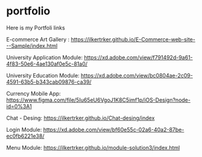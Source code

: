 # portfolio
Here is my Portfoli links

E-commerce Art Gallery : https://ilkertrker.github.io/E-Commerce-web-site---Sample/index.html

University Application Module: https://xd.adobe.com/view/f791492d-9a61-4f83-50e6-4ae130af0e5c-81a0/

University Education Module: https://xd.adobe.com/view/bc0804ae-2c09-4591-63b5-b343cab09876-ca39/

Currency Mobile App: https://www.figma.com/file/5Iu65eU6VgoJ1K8C5imf1p/iOS-Design?node-id=0%3A1

Chat - Desing: https://ilkertrker.github.io/Chat-desing/index

Login Module: https://xd.adobe.com/view/bf60e55c-02a6-40a2-87be-ec0fb6221e38/

Menu Module: https://ilkertrker.github.io/module-solution3/index.html
